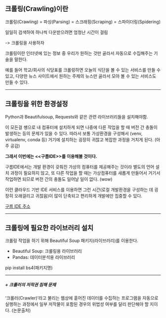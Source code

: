 ## 크롤링(Crawling)이란

크롤링(Crawling) = 파싱(Parsing) = 스크래핑(Scraping) = 스파이더링(Spidering)



일일히 검색하여 하나씩 다운받으려면 엄청난 시간이 걸림

-> 크롤링을 사용하자



크롤링이란 인터넷에 있는 정보 중 우리가 원하는 것만 골라서 자동으로 수집해주는 기술을 말한다.



예를 들어 학교/회사의 식당표를 크롤링하면 오늘의 식단을 볼 수 있는 서비스를 만들 수 있고, 다양한 뉴스 사이트에서 원하는 주제의 뉴스만 골라서 모아 볼 수 있는 서비스도 만들 수 있다.



<hr></hr>

## 크롤링을 위한 환경설정

Python과 Beautifulsoup, Requests와 같은 관련 라이브러리들을 설치해야함.

이 모든걸 쌩으로 내 컴퓨터에 설치하게 되면 나중에 다른 작업을 할 때 버전 간 충돌이 발생하는 등의 문제가 있을 수 있다.  따라서 보통 가상환경을 구성해서 (venv, virtualenv, conda 등) 거기에 설치하는 굉장히 귀찮고 복잡한 과정을 거치게 된다. (아주 공감)



**그래서 이번에는 <<구름IDE>>를 이용해볼 것이다.**

구름IDE에서는 개발 환경이 갖춰진 가상의 컴퓨터를 제공해주는 것이라 별도의 언어 설치 과정이 필요하지 않고, 또 다른 작업을 할 때는 가상컴퓨터를 새롭게 만들어서 거기서 작업하면 되므로 버전 간의 충돌도 일어날 일이 없다. (wow)

이런 클라우드 기반 IDE 서비스를 이용하면 그런 시간(로컬 개발환경을 구성하는 데 굉장히 오래걸리고 귀찮음)이 많이 단축되고 편리하게 개발에만 집중할 수 있다.

[구름 IDE 주소](ide.goorm.io)



<hr></hr>

## 크롤링에 필요한 라이브러리 설치

크롤링 작업을 하기 위해 Beautiful Soup 패키지(라이브러리)를 이용한다.

- Beautiful Soup: 크롤링용 라이브러리
- Pandas: 데이터분석용 라이브러리

pip install bs4(패키지명)

---

##### + 크롤러의 저작권 침해 문제

‘크롤러(Crawler)’라고 불리는 웹상에 흩어진 데이터를 수집하는 프로그램을 자동으로 실행하는 과정에서 일부 저작물이 포함된 경우의 위법성 여부를 달리 판단해야 할 지이다. (논문출처)

